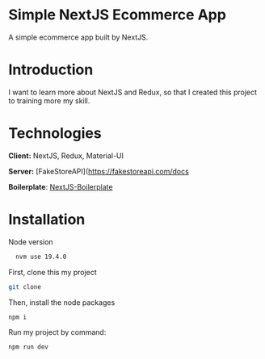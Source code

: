 
# Simple NextJS Ecommerce App
A simple ecommerce app built by NextJS.

# Introduction

I want to learn more about NextJS and Redux, so that I created this project to training more my skill. 



# Technologies

**Client:** NextJS, Redux, Material-UI

**Server:** [FakeStoreAPI](https://fakestoreapi.com/docs

**Boilerplate**: [NextJS-Boilerplate](https://github.com/ixartz/Next-js-Boilerplate)


# Installation

Node version

```bash
  nvm use 19.4.0
```

First, clone this my project

```bash
git clone 
```
Then, install the node packages

```bash
npm i
```

Run my project by command:

```bash
npm run dev
```
    
